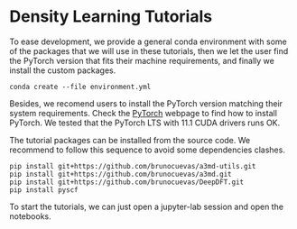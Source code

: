# Density Learning Tutorials

To ease development, we provide a general conda environment with some of the
packages that we will use in these tutorials, then we let the user find
the PyTorch version that fits their machine requirements, and finally we install
the custom packages.

	conda create --file environment.yml 
	
Besides, we recomend users to install the PyTorch version matching
their system requirements. Check the [PyTorch](https://pytorch.org)
webpage to find how to install PyTorch. We tested that the PyTorch LTS
with 11.1 CUDA drivers runs OK.

The tutorial packages can be installed from the source code. We recommend to follow this 
sequence to avoid some dependencies clashes.

	pip install git+https://github.com/brunocuevas/a3md-utils.git
	pip install git+https://github.com/brunocuevas/a3md.git
	pip install git+https://github.com/brunocuevas/DeepDFT.git
	pip install pyscf
	

To start the tutorials, we can just open a jupyter-lab session and open the notebooks.